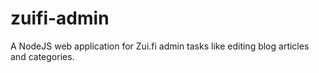 # zuifi-admin

A NodeJS web application for Zui.fi admin tasks like editing blog articles and categories.